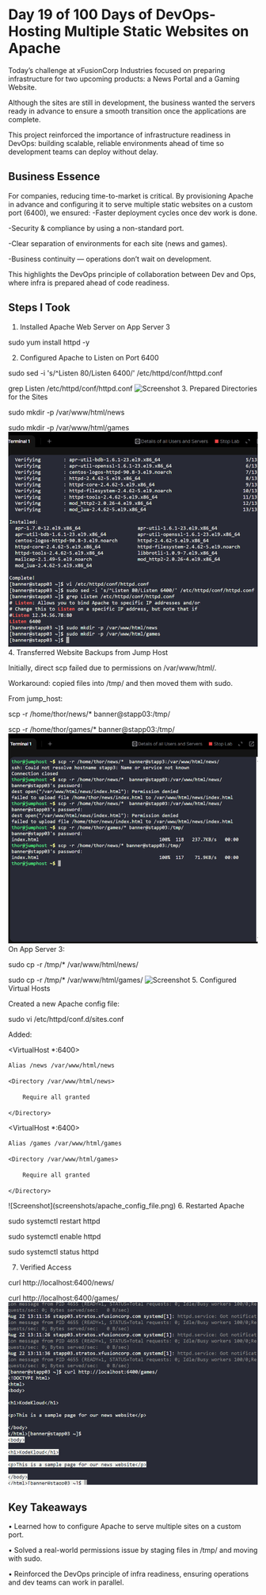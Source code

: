 # Day 19 of 100 Days of DevOps- Hosting Multiple Static Websites on Apache
Today’s challenge at xFusionCorp Industries focused on preparing infrastructure for two upcoming products: a News Portal and a Gaming Website.

Although the sites are still in development, the business wanted the servers ready in advance to ensure a smooth transition once the applications are complete.

This project reinforced the importance of infrastructure readiness in DevOps: building scalable, reliable environments ahead of time so development teams can deploy without delay.

## Business Essence
For companies, reducing time-to-market is critical. By provisioning Apache in advance and configuring it to serve multiple static websites on a custom port (6400), we ensured:
-Faster deployment cycles once dev work is done.

-Security & compliance by using a non-standard port.

-Clear separation of environments for each site (news and games).

-Business continuity — operations don’t wait on development.

This highlights the DevOps principle of collaboration between Dev and Ops, where infra is prepared ahead of code readiness.

## Steps I Took

1. Installed Apache Web Server on App Server 3

sudo yum install httpd -y

2. Configured Apache to Listen on Port 6400

sudo sed -i 's/^Listen 80/Listen 6400/' /etc/httpd/conf/httpd.conf

grep Listen /etc/httpd/conf/httpd.conf
![Screenshot](screenshots/listen-port-update.png)
3. Prepared Directories for the Sites

sudo mkdir -p /var/www/html/news

sudo mkdir -p /var/www/html/games
![Screenshot](screenshots/dir_creation.png)
4. Transferred Website Backups from Jump Host

Initially, direct scp failed due to permissions on /var/www/html/.

Workaround: copied files into /tmp/ and then moved them with sudo.

From jump_host:

scp -r /home/thor/news/*  banner@stapp03:/tmp/

scp -r /home/thor/games/* banner@stapp03:/tmp/
![Screenshot](screenshots/scp_copy_tmp.png)
On App Server 3:

sudo cp -r /tmp/* /var/www/html/news/

sudo cp -r /tmp/* /var/www/html/games/
![Screenshot](screenshots/sudo_co_var_www.png)
5. Configured Virtual Hosts

Created a new Apache config file:

sudo vi /etc/httpd/conf.d/sites.conf

Added:

<VirtualHost *:6400>

    Alias /news /var/www/html/news
    
    <Directory /var/www/html/news>
    
        Require all granted
    
    </Directory>

</VirtualHost>

<VirtualHost *:6400>

    Alias /games /var/www/html/games
    
    <Directory /var/www/html/games>
    
        Require all granted
    
    </Directory>

</VirtualHost>
![Screenshot](screenshots/apache_config_file.png)
6. Restarted Apache

sudo systemctl restart httpd

sudo systemctl enable httpd

sudo systemctl status httpd

7. Verified Access

curl http://localhost:6400/news/

curl http://localhost:6400/games/
![Screenshot](screenshots/curl-test.png)

## Key Takeaways
•	Learned how to configure Apache to serve multiple sites on a custom port.

•	Solved a real-world permissions issue by staging files in /tmp/ and moving with sudo.

•	Reinforced the DevOps principle of infra readiness, ensuring operations and dev teams can work in parallel.
